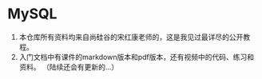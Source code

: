 # MySQL 
1. 本仓库所有资料均来自尚硅谷的宋红康老师的，这是我见过最详尽的公开教程。
2. 入门文档中有课件的markdown版本和pdf版本，还有视频中的代码、练习和资料。
（陆续还会有更新的...）
